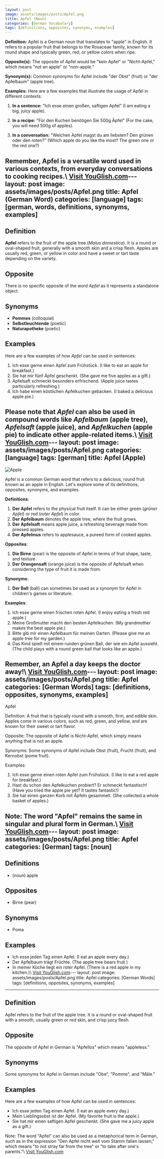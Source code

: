```yaml
---
layout: post
image: assets/images/posts/Apfel.png
title: Apfel (Noun)
categories: [German Vocabulary]
tags: [definitions, opposites, synonyms, examples]
---
```


**Definition:**
Apfel is a German noun that translates to "apple" in English. It refers to a popular fruit that belongs to the Rosaceae family, known for its round shape and typically green, red, or yellow colors when ripe. 

**Opposite(s):**
The opposite of Apfel would be "kein Apfel" or "Nicht-Apfel," which means "not an apple" or "non-apple." 

**Synonym(s):**
Common synonyms for Apfel include "der Obst" (fruit) or "der Apfelbaum" (apple tree).

**Examples:**
Here are a few examples that illustrate the usage of Apfel in different contexts:

1. **In a sentence:** "Ich esse einen großen, saftigen Apfel" (I am eating a big, juicy apple).

2. **In a recipe:** "Für den Kuchen benötigen Sie 500g Äpfel" (For the cake, you will need 500g of apples).

3. **In a conversation:** "Welchen Apfel magst du am liebsten? Den grünen oder den roten?" (Which apple do you like the most? The green one or the red one?)

Remember, Apfel is a versatile word used in various contexts, from everyday conversations to cooking recipes.\ <a id="yg-widget-0" class="youglish-widget" data-query="Apfel" data-lang="german" data-components="8412" data-auto-start="0" data-bkg-color="theme_light" data-title="How%20to%20pronounce%20Apfel%20in%20German"  rel="nofollow" href="https://youglish.com">Visit YouGlish.com</a><script async src="https://youglish.com/public/emb/widget.js" charset="utf-8"></script>---
layout: post
image: assets/images/posts/Apfel.png
title: Apfel (German Word)
categories: [language]
tags: [german, words, definitions, synonyms, examples]
---

## Definition
**Apfel** refers to the fruit of the apple tree (*Malus domestica*). It is a round or oval-shaped fruit, generally with a smooth skin and a crisp flesh. Apples are usually red, green, or yellow in color and have a sweet or tart taste depending on the variety.

## Opposite
There is no specific opposite of the word *Apfel* as it represents a standalone object.

## Synonyms
- **Pommes** (colloquial)
- **Selbstleuchtende** (poetic)
- **Naturapotheke** (poetic)

## Examples
Here are a few examples of how *Apfel* can be used in sentences:

1. Ich esse gerne einen Apfel zum Frühstück. (I like to eat an apple for breakfast.)
2. Sie hat mir fünf Äpfel geschenkt. (She gave me five apples as a gift.)
3. Apfelsaft schmeckt besonders erfrischend. (Apple juice tastes particularly refreshing.)
4. Ich habe einen köstlichen Apfelkuchen gebacken. (I baked a delicious apple pie.)

Please note that *Apfel* can also be used in compound words like *Apfelbaum* (apple tree), *Apfelsaft* (apple juice), and *Apfelkuchen* (apple pie) to indicate other apple-related items.\ <a id="yg-widget-0" class="youglish-widget" data-query="Apfel" data-lang="german" data-components="8412" data-auto-start="0" data-bkg-color="theme_light" data-title="How%20to%20pronounce%20Apfel%20in%20German"  rel="nofollow" href="https://youglish.com">Visit YouGlish.com</a><script async src="https://youglish.com/public/emb/widget.js" charset="utf-8"></script>---
layout: post
image: assets/images/posts/Apfel.png
categories: [language]
tags: [german]
title: Apfel (Apple)
---

![Apple](https://images.unsplash.com/photo-1555949962-55cd666f2b27)

Apfel is a common German word that refers to a delicious, round fruit known as an apple in English. Let's explore some of its definitions, opposites, synonyms, and examples.

**Definitions**:

1. **Der Apfel** refers to the physical fruit itself. It can be either green (*grüner Apfel*) or red (*roter Apfel*) in color.
2. **Der Apfelbaum** denotes the apple tree, where the fruit grows.
3. **Der Apfelsaft** means apple juice, a refreshing beverage made from pressed apples.
4. **Der Apfelmus** refers to applesauce, a pureed form of cooked apples.

**Opposites**:

1. **Die Birne** (pear) is the opposite of Apfel in terms of fruit shape, taste, and texture.
2. **Der Orangensaft** (orange juice) is the opposite of Apfelsaft when considering the type of fruit it is made from.

**Synonyms**:

1. **Der Ball** (ball) can sometimes be used as a synonym for Apfel in children's games or literature.

**Examples**:

1. Ich esse gerne einen frischen roten Apfel. (I enjoy eating a fresh red apple.)
2. Meine Großmutter macht den besten Apfelkuchen. (My grandmother makes the best apple pie.)
3. Bitte gib mir einen Apfelbaum für meinen Garten. (Please give me an apple tree for my garden.)
4. Das Kind spielt mit einem runden grünen Ball, der wie ein Apfel aussieht. (The child plays with a round green ball that looks like an apple.)

Remember, an Apfel a day keeps the doctor away!\ <a id="yg-widget-0" class="youglish-widget" data-query="Apfel" data-lang="german" data-components="8412" data-auto-start="0" data-bkg-color="theme_light" data-title="How%20to%20pronounce%20Apfel%20in%20German"  rel="nofollow" href="https://youglish.com">Visit YouGlish.com</a><script async src="https://youglish.com/public/emb/widget.js" charset="utf-8"></script>---
layout: post
image: assets/images/posts/Apfel.png
title: Apfel
categories: [German Words]
tags: [definitions, opposites, synonyms, examples]
---

Apfel

Definition:
A fruit that is typically round with a smooth, firm, and edible skin. Apples come in various colors, such as red, green, and yellow, and are known for their sweet or tart flavor.

Opposite:
The opposite of Apfel is Nicht-Apfel, which simply means anything that is not an apple.

Synonyms:
Some synonyms of Apfel include Obst (fruit), Frucht (fruit), and Kernobst (pome fruit).

Examples:
1. Ich esse gerne einen roten Apfel zum Frühstück. (I like to eat a red apple for breakfast.)
2. Hast du schon den Apfelkuchen probiert? Er schmeckt fantastisch! (Have you tried the apple pie yet? It tastes fantastic!)
3. Sie hat einen ganzen Korb mit Äpfeln gesammelt. (She collected a whole basket of apples.)

Note: The word "Apfel" remains the same in singular and plural form in German.\ <a id="yg-widget-0" class="youglish-widget" data-query="Apfel" data-lang="german" data-components="8412" data-auto-start="0" data-bkg-color="theme_light" data-title="How%20to%20pronounce%20Apfel%20in%20German"  rel="nofollow" href="https://youglish.com">Visit YouGlish.com</a><script async src="https://youglish.com/public/emb/widget.js" charset="utf-8"></script>---
layout: post
image: assets/images/posts/Apfel.png
title: Apfel
categories: [German]
tags: [noun]
---

## Definitions

- (noun) apple

## Opposites

- Birne (pear)

## Synonyms

- Poma

## Examples

- Ich esse jeden Tag einen Apfel. (I eat an apple every day.)
- Der Apfelbaum trägt Früchte. (The apple tree bears fruit.)
- In meiner Küche liegt ein roter Apfel. (There is a red apple in my kitchen.)\ <a id="yg-widget-0" class="youglish-widget" data-query="Apfel" data-lang="german" data-components="8412" data-auto-start="0" data-bkg-color="theme_light" data-title="How%20to%20pronounce%20Apfel%20in%20German"  rel="nofollow" href="https://youglish.com">Visit YouGlish.com</a><script async src="https://youglish.com/public/emb/widget.js" charset="utf-8"></script>---
layout: post
image: assets/images/posts/Apfel.png
title: Apfel
categories: [German Words]
tags: [definitions, opposites, synonyms, examples]
---

## Definition

Apfel refers to the fruit of the apple tree. It is a round or oval-shaped fruit with a smooth, usually green or red skin, and crisp juicy flesh.

## Opposite

The opposite of Apfel in German is "Apfellos" which means "appleless."

## Synonyms

Some synonyms for Apfel in German include "Obe", "Pomme", and "Māle."

## Examples

Here are a few examples of how Apfel can be used in sentences:

- Ich esse jeden Tag einen Apfel. (I eat an apple every day.)
- Mein Lieblingsobst ist der Apfel. (My favorite fruit is the apple.)
- Sie hat mir einen saftigen Apfel geschenkt. (She gave me a juicy apple as a gift.)

Note: The word "Apfel" can also be used as a metaphorical term in German, such as in the expression "Den Apfel nicht weit vom Stamm fallen lassen," which means "to not stray far from the tree" or "to take after one's parents."\ <a id="yg-widget-0" class="youglish-widget" data-query="Apfel" data-lang="german" data-components="8412" data-auto-start="0" data-bkg-color="theme_light" data-title="How%20to%20pronounce%20Apfel%20in%20German"  rel="nofollow" href="https://youglish.com">Visit YouGlish.com</a><script async src="https://youglish.com/public/emb/widget.js" charset="utf-8"></script>